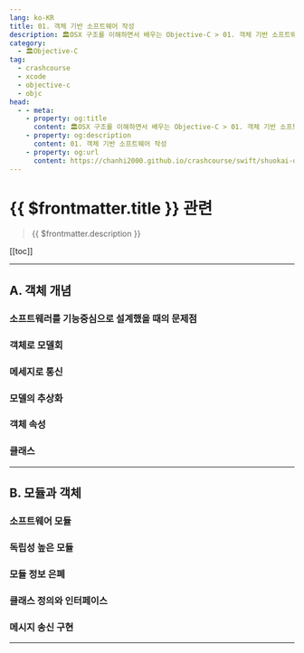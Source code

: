 ```yaml
---
lang: ko-KR
title: 01. 객체 기반 소프트웨어 작성
description: 🏛OSX 구조를 이해하면서 배우는 Objective-C > 01. 객체 기반 소프트웨어 작성
category:
  - 🏛Objective-C
tag: 
  - crashcourse
  - xcode
  - objective-c
  - objc
head:
  - - meta:
    - property: og:title
      content: 🏛OSX 구조를 이해하면서 배우는 Objective-C > 01. 객체 기반 소프트웨어 작성
    - property: og:description
      content: 01. 객체 기반 소프트웨어 작성
    - property: og:url
      content: https://chanhi2000.github.io/crashcourse/swift/shuokai-objc/01.html
---
```


# {{ $frontmatter.title }} 관련

> {{ $frontmatter.description }}

[[toc]]

---

## A. 객체 개념

### 소프트웨러를 기능중심으로 설계했을 때의 문제점

### 객체로 모델회

### 메세지로 통신

### 모델의 추상화

### 객체 속성

### 클래스

---

## B. 모듈과 객체


### 소프트웨어 모듈

### 독립성 높은 모듈

### 모듈 정보 은폐

### 클래스 정의와 인터페이스

### 메시지 송신 구현

---

<TagLinks />